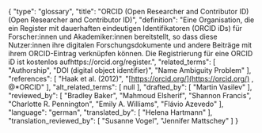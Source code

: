 {
    "type": "glossary",
    "title": "ORCID (Open Researcher and Contributor ID) (Open Researcher and Contributor ID)",
    "definition": "Eine Organisation, die ein Register mit dauerhaften eindeutigen Identifikatoren (ORCID iDs) für Forscher:innen und Akademiker:innen bereitstellt, so dass diese Nutzer:innen ihre digitalen Forschungsdokumente und andere Beiträge mit ihrem ORCID-Eintrag verknüpfen können. Die Registrierung für eine ORCID iD ist kostenlos aufhttps://orcid.org/register.",
    "related_terms": [
        "Authorship",
        "DOI (digital object identifier)",
        "Name Ambiguity Problem"
    ],
    "references": [
        "Haak et al. (2012)",
        "[https://orcid.org/](https://orcid.org/) , @*ORCID"
    ],
    "alt_related_terms": [
        null
    ],
    "drafted_by": [
        "Martin Vasilev"
    ],
    "reviewed_by": [
        "Bradley Baker",
        "Mahmoud Elsherif",
        "Shannon Francis",
        "Charlotte R. Pennington",
        "Emily A. Williams",
        "Flávio Azevedo"
    ],
    "language": "german",
    "translated_by": [
        "Helena Hartmann"
    ],
    "translation_reviewed_by": [
        "Susanne Vogel",
        "Jennifer Mattschey"
    ]
}